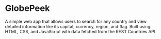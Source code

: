 # GlobePeek
A simple web app that allows users to search for any country and view detailed information like its capital, currency, region, and flag. Built using HTML, CSS, and JavaScript with data fetched from the REST Countries API.
